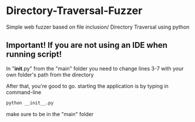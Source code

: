 # Directory-Traversal-Fuzzer
Simple web fuzzer based on file inclusion/ Directory Traversal using python

## Important! If you are not using an IDE when running script!
In "__init__.py" from the "main" folder  you need to change lines 3-7 with your own folder's path from the directory

After that, you're good to go.
starting the application is by typing in command-line
```bash
python __init__.py 
```
make sure to be in the "main" folder